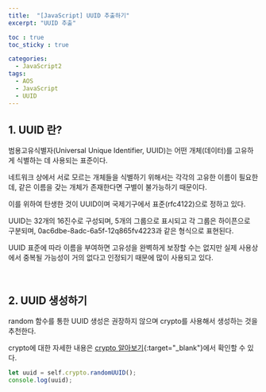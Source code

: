 ```yaml
---
title:  "[JavaScript] UUID 추출하기"
excerpt: "UUID 추출"

toc : true
toc_sticky : true

categories:
  - JavaScript2
tags: 
  - AOS
  - JavaScript
  - UUID
---
```



## 1. UUID 란?

범용고유식별자(Universal Unique Identifier, UUID)는 어떤 개체(데이터)를 고유하게  식별하는 데 사용되는 표준이다.

네트워크 상에서 서로 모르는 개체들을 식별하기 위해서는 각각의 고유한 이름이 필요한데, 같은 이름을 갖는 개체가 존재한다면 구별이 불가능하기 때문이다.

이를 위하여 탄생한 것이 UUID이며 국제기구에서 표준(rfc4122)으로 정하고 있다.

UUID는 32개의 16진수로 구성되며, 5개의 그룹으로 표시되고 각 그룹은 하이픈으로 구분되며, 0ac6dbe-8adc-6a5f-12q865fv4223과 같은 형식으로 표현된다.

UUID 표준에 따라 이름을 부여하면 고유성을 완벽하게 보장할 수는 없지만 실제 사용상에서 중복될 가능성이 거의 없다고 인정되기 때문에 많이 사용되고 있다.

<br/>


## 2. UUID 생성하기

random 함수를 통한 UUID 생성은 권장하지 않으며 crypto를 사용해서 생성하는 것을 추천한다.

crypto에 대한 자세한 내용은 [crypto 알아보기](https://developer.mozilla.org/en-US/docs/Web/API/Crypto/randomUUID){:target="_blank"}에서 확인할 수 있다.

```javascript
let uuid = self.crypto.randomUUID();
console.log(uuid);
```